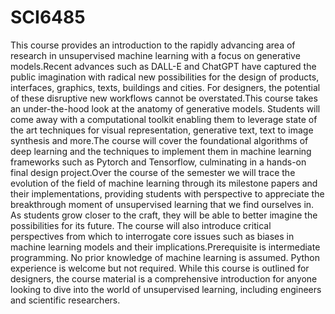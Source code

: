 # SCI6485

This course provides an introduction to the rapidly advancing area of research in unsupervised machine learning with a focus on generative models.Recent advances such as DALL-E and ChatGPT have captured the public imagination with radical new possibilities for the design of products, interfaces, graphics, texts, buildings and cities. For designers, the potential of these disruptive new workflows cannot be overstated.This course takes an under-the-hood look at the anatomy of generative models. Students will come away with a computational toolkit enabling them to leverage state of the art techniques  for visual representation, generative text, text to image synthesis and more.The course will cover the foundational algorithms of deep learning and the techniques to implement them in machine learning frameworks such as Pytorch and Tensorflow, culminating  in a hands-on final design project.Over the course of the semester we will trace the evolution of the field of machine learning through its milestone papers and their implementations, providing students with perspective to appreciate the breakthrough moment of unsupervised learning that we find ourselves in. As students grow closer to the craft, they will be able to better imagine the possibilities for its future. The course will also introduce critical perspectives from which to interrogate core issues such as biases in machine learning models and their implications.Prerequisite is intermediate programming. No prior knowledge of machine learning is assumed. Python experience is welcome but not required. While this course is outlined for designers, the course material is a comprehensive introduction for anyone looking to dive into the world of unsupervised learning, including  engineers and scientific researchers.